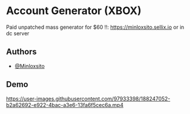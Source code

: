 # Account Generator (XBOX)
Paid unpatched mass generator for $60 !!: https://minloxsito.sellix.io or in dc server

## Authors

- [@Minloxsito](https://www.github.com/Minloxsito)


## Demo
https://user-images.githubusercontent.com/97933398/188247052-b2a62692-e922-4bac-a3e6-13fa6f5cec6a.mp4
